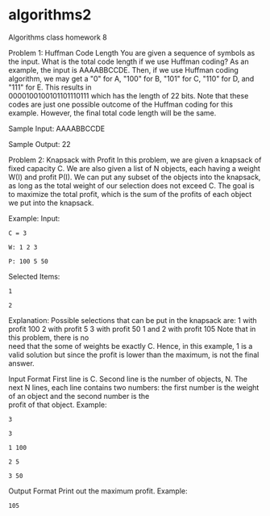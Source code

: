 # algorithms2
Algorithms class homework 8

Problem 1: Huffman Code Length
  You are given a sequence of symbols as the input. What is the total code length if we use Huffman coding?
  As an example, the input is AAAABBCCDE. Then, if we use Huffman coding algorithm, we may get a "0" for A, "100" for B, "101" for C, "110" for D, and "111" for E. This results in   
  0000100100101101110111 which has the length of 22 bits. Note that these codes are just one possible outcome of the Huffman coding for this example. However, the final total code length 
  will be the same.

  Sample Input:
    AAAABBCCDE

  Sample Output:
    22

Problem 2: Knapsack with Profit
  In this problem, we are given a knapsack of fixed capacity C. We are also given a list of N objects, each having a weight W(I) and profit P(I). We can put any subset of the objects into 
  the knapsack, as long as the total weight of our selection does not exceed C. The goal is to maximize the total profit, which is the sum of the profits of each object we put into the 
  knapsack.

  Example:
  Input:
    
    C = 3
    
    W: 1 2 3 
    
    P: 100 5 50

  Selected Items:
    
    1
    
    2
    
  Explanation: Possible selections that can be put in the knapsack are: 1 with profit 100 2 with profit 5 3 with profit 50 1 and 2 with profit 105 Note that in this problem, there is no   
  need that the some of weights be exactly C. Hence, in this example, 1 is a valid solution but since the profit is lower than the maximum, is not the final answer.

  Input Format
    First line is C. Second line is the number of objects, N. The next N lines, each line contains two numbers: the first number is the weight of an object and the second number is the   
    profit   of that object.
  Example:
    
    3
    
    3
    
    1 100
    
    2 5
    
    3 50
    
  Output Format
    Print out the maximum profit.
  Example: 
   
    105
    
